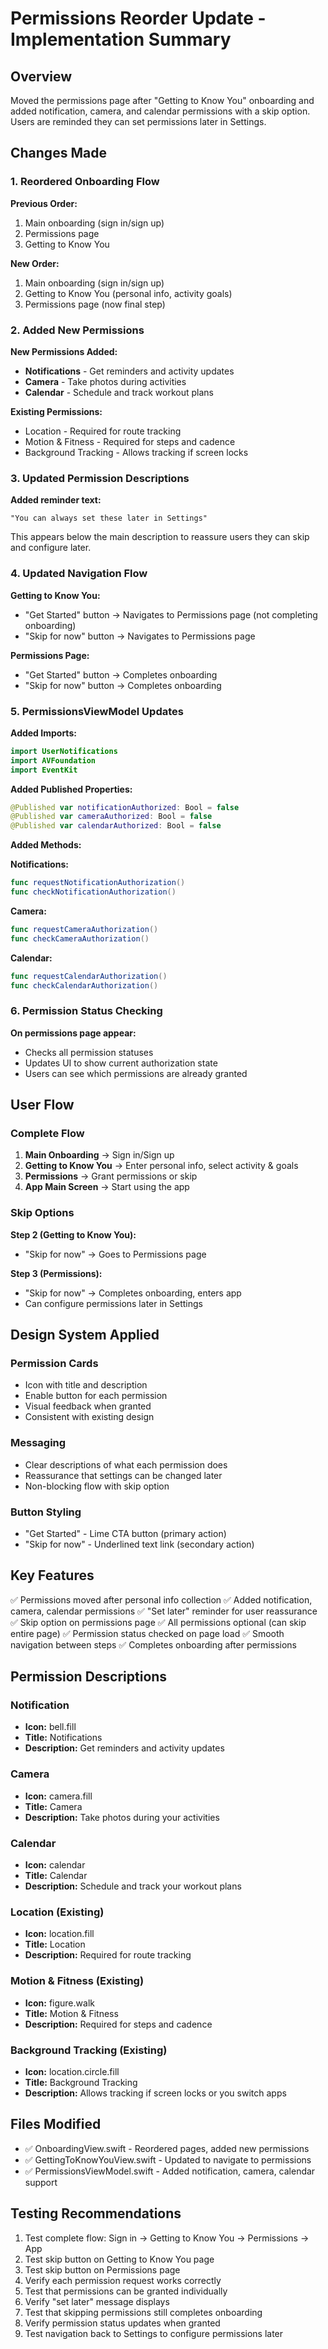 # Permissions Reorder Update - Implementation Summary

## Overview
Moved the permissions page after "Getting to Know You" onboarding and added notification, camera, and calendar permissions with a skip option. Users are reminded they can set permissions later in Settings.

## Changes Made

### 1. Reordered Onboarding Flow

**Previous Order:**
1. Main onboarding (sign in/sign up)
2. Permissions page
3. Getting to Know You

**New Order:**
1. Main onboarding (sign in/sign up)
2. Getting to Know You (personal info, activity goals)
3. Permissions page (now final step)

### 2. Added New Permissions

**New Permissions Added:**
- **Notifications** - Get reminders and activity updates
- **Camera** - Take photos during activities
- **Calendar** - Schedule and track workout plans

**Existing Permissions:**
- Location - Required for route tracking
- Motion & Fitness - Required for steps and cadence
- Background Tracking - Allows tracking if screen locks

### 3. Updated Permission Descriptions

**Added reminder text:**
```
"You can always set these later in Settings"
```

This appears below the main description to reassure users they can skip and configure later.

### 4. Updated Navigation Flow

**Getting to Know You:**
- "Get Started" button → Navigates to Permissions page (not completing onboarding)
- "Skip for now" button → Navigates to Permissions page

**Permissions Page:**
- "Get Started" button → Completes onboarding
- "Skip for now" button → Completes onboarding

### 5. PermissionsViewModel Updates

**Added Imports:**
```swift
import UserNotifications
import AVFoundation
import EventKit
```

**Added Published Properties:**
```swift
@Published var notificationAuthorized: Bool = false
@Published var cameraAuthorized: Bool = false
@Published var calendarAuthorized: Bool = false
```

**Added Methods:**

**Notifications:**
```swift
func requestNotificationAuthorization()
func checkNotificationAuthorization()
```

**Camera:**
```swift
func requestCameraAuthorization()
func checkCameraAuthorization()
```

**Calendar:**
```swift
func requestCalendarAuthorization()
func checkCalendarAuthorization()
```

### 6. Permission Status Checking

**On permissions page appear:**
- Checks all permission statuses
- Updates UI to show current authorization state
- Users can see which permissions are already granted

## User Flow

### Complete Flow
1. **Main Onboarding** → Sign in/Sign up
2. **Getting to Know You** → Enter personal info, select activity & goals
3. **Permissions** → Grant permissions or skip
4. **App Main Screen** → Start using the app

### Skip Options

**Step 2 (Getting to Know You):**
- "Skip for now" → Goes to Permissions page

**Step 3 (Permissions):**
- "Skip for now" → Completes onboarding, enters app
- Can configure permissions later in Settings

## Design System Applied

### Permission Cards
- Icon with title and description
- Enable button for each permission
- Visual feedback when granted
- Consistent with existing design

### Messaging
- Clear descriptions of what each permission does
- Reassurance that settings can be changed later
- Non-blocking flow with skip option

### Button Styling
- "Get Started" - Lime CTA button (primary action)
- "Skip for now" - Underlined text link (secondary action)

## Key Features

✅ Permissions moved after personal info collection
✅ Added notification, camera, calendar permissions
✅ "Set later" reminder for user reassurance
✅ Skip option on permissions page
✅ All permissions optional (can skip entire page)
✅ Permission status checked on page load
✅ Smooth navigation between steps
✅ Completes onboarding after permissions

## Permission Descriptions

### Notification
- **Icon:** bell.fill
- **Title:** Notifications
- **Description:** Get reminders and activity updates

### Camera
- **Icon:** camera.fill
- **Title:** Camera
- **Description:** Take photos during your activities

### Calendar
- **Icon:** calendar
- **Title:** Calendar
- **Description:** Schedule and track your workout plans

### Location (Existing)
- **Icon:** location.fill
- **Title:** Location
- **Description:** Required for route tracking

### Motion & Fitness (Existing)
- **Icon:** figure.walk
- **Title:** Motion & Fitness
- **Description:** Required for steps and cadence

### Background Tracking (Existing)
- **Icon:** location.circle.fill
- **Title:** Background Tracking
- **Description:** Allows tracking if screen locks or you switch apps

## Files Modified
- ✅ OnboardingView.swift - Reordered pages, added new permissions
- ✅ GettingToKnowYouView.swift - Updated to navigate to permissions
- ✅ PermissionsViewModel.swift - Added notification, camera, calendar support

## Testing Recommendations
1. Test complete flow: Sign in → Getting to Know You → Permissions → App
2. Test skip button on Getting to Know You page
3. Test skip button on Permissions page
4. Verify each permission request works correctly
5. Test that permissions can be granted individually
6. Verify "set later" message displays
7. Test that skipping permissions still completes onboarding
8. Verify permission status updates when granted
9. Test navigation back to Settings to configure permissions later
